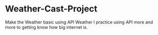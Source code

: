 # Weather-Cast-Project
Make the Weather basic using API Weather
I practice using API more and more to getting know how big internet is.
